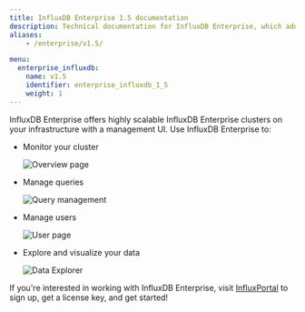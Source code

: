 ```yaml
---
title: InfluxDB Enterprise 1.5 documentation
description: Technical documentation for InfluxDB Enterprise, which adds clustering, high availability, fine-grained authorization, and more to InfluxDB OSS. Documentation includes release notes, what's new, guides, concepts, features, and administration. 
aliases:
    - /enterprise/v1.5/

menu:
  enterprise_influxdb:
    name: v1.5
    identifier: enterprise_influxdb_1_5
    weight: 1
---
```


InfluxDB Enterprise offers highly scalable InfluxDB Enterprise clusters on your infrastructure
with a management UI.
Use InfluxDB Enterprise to:

* Monitor your cluster

    ![Overview page](/img/chronograf/overview-chrono.png)

* Manage queries

    ![Query management](/img/chronograf/manage-queries-chrono.png)

* Manage users

    ![User page](/img/chronograf/chrono-admin-usermanagement-cluster.png)

* Explore and visualize your data

    ![Data Explorer](/img/chronograf/data-explorer-chrono.png)

If you're interested in working with InfluxDB Enterprise, visit
[InfluxPortal](https://portal.influxdata.com/) to sign up, get a license key,
and get started!
